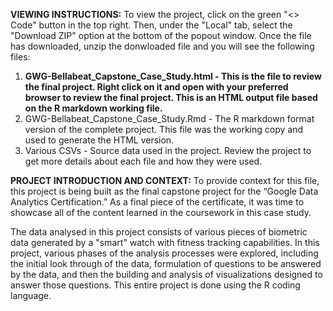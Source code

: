 **VIEWING INSTRUCTIONS:**
To view the project, click on the green "<> Code" button in the top right. Then, under the "Local" tab, select the "Download ZIP" option at the bottom of the popout window. Once the file has downloaded, unzip the donwloaded file and you will see the following files:
  1. **GWG-Bellabeat_Capstone_Case_Study.html - This is the file to review the final project. Right click on it and open with your preferred browser to review the final      project. This is an HTML output file based on the R markdown working file.**
  2. GWG-Bellabeat_Capstone_Case_Study.Rmd - The R markdown format version of the complete project. This file was the working copy and used to generate the HTML version.
  3. Various CSVs - Source data used in the project. Review the project to get more details about each file and how they were used.

**PROJECT INTRODUCTION AND CONTEXT:**
To provide context for this file, this project is being built as the final capstone project for the “Google Data Analytics Certification.” As a final piece of the certificate, it was time to showcase all of the content learned in the coursework in this case study. 

The data analysed in this project consists of various pieces of biometric data generated by a "smart" watch with fitness tracking capabilities. In this project, various  phases of the analysis processes were explored, including the initial look through of the data, formulation of questions to be answered by the data, and then the building and analysis of visualizations designed to answer those questions. This entire project is done using the R coding language.
